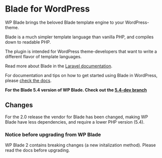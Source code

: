 # Blade for WordPress

WP Blade brings the beloved Blade template engine to your WordPress-theme.

Blade is a much simpler template language than vanilla PHP, and compiles down to readable PHP.

The plugin is intended for WordPress theme-developers that want to write a different flavor of template languages.

Read more about Blade in the [Laravel documentation](https://laravel.com/docs/5.2/blade).

For documentation and tips on how to get started using Blade in WordPress, please [check the docs](https://tormjens.github.io/wp-blade-docs/).

**For the Blade 5.4 version of WP Blade. Check out the [5.4-dev branch](https://github.com/tormjens/wp-blade/tree/5.4-dev)**

## Changes

For the 2.0 release the vendor for Blade has been changed, making WP Blade have less dependencies, and require a lower PHP version (5.4).

### Notice before upgrading from WP Blade

WP Blade 2 contains breaking changes (a new initalization method). Please read the docs before upgrading.

